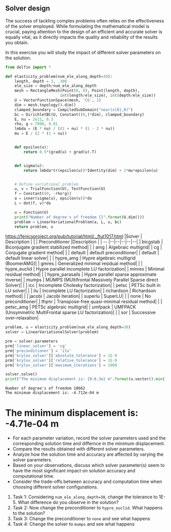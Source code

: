 ## Solver design

The success of tackling complex problems often relies on the effectiveness of the solver employed. While formulating the mathematical model is crucial, paying attention to the design of an efficient and accurate solver is equally vital, as it directly impacts the quality and reliability of the results you obtain.

In this exercise you will study the impact of different solver parameters on the solution.


```python
from dolfin import *

def elasticity_problem(num_ele_along_depth=30):
    length, depth = 3, .300
    ele_size = depth/num_ele_along_depth
    mesh = RectangleMesh(Point(0, 0), Point(length, depth),
                        int(length/ele_size), int(depth/ele_size))
    U = VectorFunctionSpace(mesh, 'CG', 1)
    dim = mesh.topology().dim()
    clamped_boundary = CompiledSubDomain("near(x[0],0)")
    bc = DirichletBC(U, Constant((0,)*dim), clamped_boundary)
    E, nu = 2e11, 0.3
    rho, g = 7800, 9.81
    lmbda = (E * nu) / ((1 + nu) * (1 - 2 * nu))
    mu = E / (2 * (1 + nu))


    def epsilon(u):
        return 0.5*(grad(u) + grad(u).T)


    def sigma(u):
        return lmbda*tr(epsilon(u))*Identity(dim) + 2*mu*epsilon(u)


    # Define variational problem
    u, v = TrialFunction(U), TestFunction(U)
    f = Constant((0, -rho*g))
    a = inner(sigma(u), epsilon(v))*dx
    L = dot(f, v)*dx

    u = Function(U)
    print("Number of degree's of freedom {}".format(U.dim()))
    problem = LinearVariationalProblem(a, L, u, bc)
    return problem, u
```

<https://fenicsproject.org/pub/tutorial/html/._ftut1017.html>
|Solver | Description | | | Preconditioner    |Description   |
| -- |--|--|--|--|--|
| bicgstab       |  Biconjugate gradient stabilized method| | | amg              |  Algebraic multigrid|
| cg             |  Conjugate gradient method| | | default          |  default preconditioner|
| default        |  default linear solver| | | hypre_amg        |  Hypre algebraic multigrid (BoomerAMG)|
| gmres          |  Generalized minimal residual method| | | hypre_euclid     |  Hypre parallel incomplete LU factorization|
| minres         |  Minimal residual method| | | hypre_parasails  |  Hypre parallel sparse approximate inverse|
| mumps          |  MUMPS (MUltifrontal Massively Parallel Sparse direct Solver)| | | icc              |  Incomplete Cholesky factorization|
| petsc          |  PETSc built in LU solver| | | ilu              |  Incomplete LU factorization|
| richardson     |  Richardson method| | | jacobi           |  Jacobi iteration|
| superlu        |  SuperLU| | | none             |  No preconditioner|
| tfqmr          |  Transpose-free quasi-minimal residual method| | | petsc_amg        |  PETSc algebraic multigrid|
| umfpack        |  UMFPACK (Unsymmetric MultiFrontal sparse LU factorization)| | | sor              |  Successive over-relaxation|




```python
problem, u = elasticity_problem(num_ele_along_depth=30)
solver = LinearVariationalSolver(problem)

prm = solver.parameters
prm['linear_solver'] = 'cg'
prm['preconditioner'] = 'ilu'
prm['krylov_solver']['absolute_tolerance'] = 1E-9
prm['krylov_solver']['relative_tolerance'] = 1E-9
prm['krylov_solver']['maximum_iterations'] = 1000

solver.solve()
print("The minimum displacement is: {0:6.3e} m".format(u.vector().min()))
```

    Number of degree's of freedom 18662
    The minimum displacement is: -4.712e-04 m


# The minimum displacement is: -4.71e-04 m
- For each parameter variation, record the solver parameters used and the corresponding solution time and differnce in the minimum displacement.
- Compare the results obtained with different solver parameters.
- Analyze how the solution time and accuracy are affected by varying the solver parameters.
- Based on your observations, discuss which solver parameter(s) seem to have the most significant impact on solution accuracy and computational time.
- Consider the trade-offs between accuracy and computation time when choosing different solver configurations.

1. Task 1: Considering `num_ele_along_depth=30`, change the tolerance to 1E-5. What difference do you observe in the solution?
2. Task 2: Now change the preconditioner to `hypre_euclid`. What happens to the solution?
3. Task 3: Change the preconditioner to `none` and see what happens
4. Task 4: Change the solver to `mumps` and see what happens



